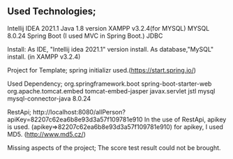 ## Used Technologies;
Intellij IDEA 2021.1
Java 1.8 version
XAMPP v3.2.4(for MYSQL)
MYSQL 8.0.24
Spring Boot (I used MVC in Spring Boot.)
JDBC 

Install:
As IDE, "Intellij idea 2021.1" version install.
As database,"MySQL" install. (in XAMPP v3.2.4)

Project for Template;
spring initializr used.(https://start.spring.io/)

Used Dependency;
		<dependency>
			<groupId>org.springframework.boot</groupId>
			<artifactId>spring-boot-starter-web</artifactId>
		</dependency>
		<dependency>
			<groupId>org.apache.tomcat.embed</groupId>
			<artifactId>tomcat-embed-jasper</artifactId>
		</dependency>
		<dependency>
			<groupId>javax.servlet</groupId>
			<artifactId>jstl</artifactId>
		</dependency>
		<!-- https://mvnrepository.com/artifact/mysql/mysql-connector-java -->
		<dependency>
			<groupId>mysql</groupId>
			<artifactId>mysql-connector-java</artifactId>
			<version>8.0.24</version>
		</dependency>


RestApi;
http://localhost:8080/allPerson?apiKey=82207c62ea6b8e93d3a57f109781e910
In the use of RestApi, apikey is used. (apikey=>82207c62ea6b8e93d3a57f109781e910)
for apikey, I used MD5. (http://www.md5.cz/)

Missing aspects of the project;
The score test result could not be brought.

